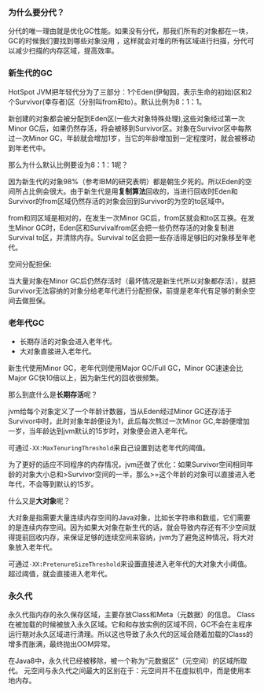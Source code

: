 ### 为什么要分代？
分代的唯一理由就是优化GC性能。如果没有分代，那我们所有的对象都在一块，GC的时候我们要找到哪些对象没用
，这样就会对堆的所有区域进行扫描，分代可以减少扫描的内存区域，提高效率。
### 新生代的GC
HotSpot JVM把年轻代分为了三部分：1个Eden(伊甸园，表示生命的初始)区和2个Survivor(幸存者)区（分别叫from和to）。默认比例为8：1：1。 

新创建的对象都会被分配到Eden区(一些大对象特殊处理),这些对象经过第一次Minor GC后，如果仍然存活，将会被移到Survivor区。对象在Survivor区中每熬过一次Minor GC，年龄就会增加1岁，当它的年龄增加到一定程度时，就会被移动到年老代中。  

那么为什么默认比例要设为8：1：1呢？  

因为新生代的对象98%（参考IBM的研究表明）都是朝生夕死的。所以Eden的空间所占比例会很大。由于新生代是用**复制算法**回收的，当进行回收时Eden和Survivor的from区域仍然存活的对象会回到Survivor的为空的to区域中。    

from和同区域是相对的，在发生一次Minor GC后，from区就会和to区互换。在发生Minor GC时，Eden区和Survivalfrom区会把一些仍然存活的对象复制进Survival to区，并清除内存。Survival to区会把一些存活得足够旧的对象移至年老代。

空间分配担保:  

当大量对象在Minor GC后仍然存活时（最坏情况是新生代所以对象都存活），就把Survivor无法容纳的对象分给老年代进行分配担保，前提是老年代有足够的剩余空间去做担保。

### 老年代GC
* 长期存活的对象会进入老年代。 
* 大对象直接进入老年代。  

新生代使用Minor GC，老年代则使用Major GC/Full GC，Minor GC速速会比Major GC快10倍以上，因为新生代的回收很频繁。

那么到底什么是**长期存活**呢？  

jvm给每个对象定义了一个年龄计数器，当从Eden经过Minor GC还存活于Survivor中时，此时对象年龄便设为1，此后每次熬过一次Minor GC,年龄便增加一岁，当年龄达到jvm默认的15岁时，对象便会进入老年代。  

可通过`-XX:MaxTenuringThreshold`来自己设置到达老年代的阈值。   

为了更好的适应不同程序的内存情况，jvm还做了优化：如果Survivor空间相同年龄的对象大小总和>Survivor空间的一半，那么>=这个年龄的对象可以直接进入老年代，不会等到默认的15岁。

什么又是**大对象**呢？   

大对象是指需要大量连续内存空间的Java对象，比如长字符串和数组，它们需要的是连续内存空间。因为如果大对象在新生代的话，就会导致内存还有不少空间就得提前回收内存，来保证足够的连续空间来容纳，jvm为了避免这种情况，将大对象放入老年代。

可通过`-XX:PretenureSizeThreshold`来设置直接进入老年代的大对象大小阈值。超过阈值，就会直接进入老年代。

### 永久代
永久代指内存的永久保存区域，主要存放Class和Meta（元数据）的信息。
Class在被加载的时候被放入永久区域。它和和存放实例的区域不同，GC不会在主程序运行期对永久区域进行清理。所以这也导致了永久代的区域会随着加载的Class的增多而胀满，最终抛出OOM异常。

在Java8中，永久代已经被移除，被一个称为“元数据区”（元空间）的区域所取代。
元空间与永久代之间最大的区别在于：元空间并不在虚拟机中，而是使用本地内存。

